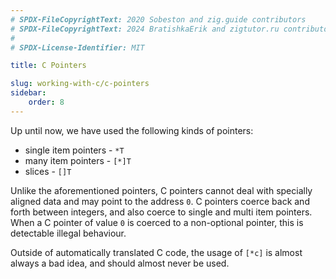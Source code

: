 ```yaml
---
# SPDX-FileCopyrightText: 2020 Sobeston and zig.guide contributors
# SPDX-FileCopyrightText: 2024 BratishkaErik and zigtutor.ru contributors
#
# SPDX-License-Identifier: MIT

title: C Pointers

slug: working-with-c/c-pointers
sidebar:
    order: 8
---
```


Up until now, we have used the following kinds of pointers:

- single item pointers - `*T`
- many item pointers - `[*]T`
- slices - `[]T`

Unlike the aforementioned pointers, C pointers cannot deal with specially
aligned data and may point to the address `0`. C pointers coerce back and forth
between integers, and also coerce to single and multi item pointers. When a C
pointer of value `0` is coerced to a non-optional pointer, this is detectable
illegal behaviour.

Outside of automatically translated C code, the usage of `[*c]` is almost always
a bad idea, and should almost never be used.

